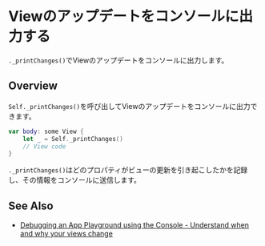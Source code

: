 # Viewのアップデートをコンソールに出力する

`._printChanges()`でViewのアップデートをコンソールに出力します。

## Overview
`Self._printChanges()`を呼び出してViewのアップデートをコンソールに出力できます。

```swift
var body: some View {
    let _ = Self._printChanges()
    // View code 
}
```

`._printChanges()`はどのプロパティがビューの更新を引き起こしたかを記録し、その情報をコンソールに送信します。

## See Also

- [Debugging an App Playground using the Console - Understand when and why your views change](https://developer.apple.com/documentation/swift-playgrounds/console-print-debugging#Understand-when-and-why-your-views-change)
